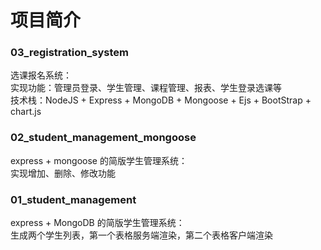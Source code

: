 # 项目简介

### 03_registration_system
选课报名系统：<br>
实现功能：管理员登录、学生管理、课程管理、报表、学生登录选课等 <br>
技术栈：NodeJS + Express + MongoDB + Mongoose + Ejs + BootStrap + chart.js

### 02_student_management_mongoose
express +  mongoose 的简版学生管理系统：<br>
实现增加、删除、修改功能

### 01_student_management
express + MongoDB 的简版学生管理系统：<br>
生成两个学生列表，第一个表格服务端渲染，第二个表格客户端渲染